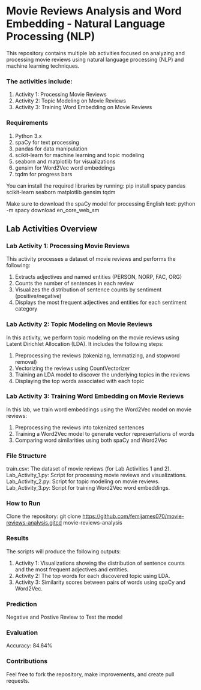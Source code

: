 # Movie Reviews Analysis and Word Embedding - Natural Language Processing (NLP)
This repository contains multiple lab activities focused on analyzing and processing movie reviews using natural language processing (NLP) and machine learning techniques. 

### The activities include:
1. Activity 1: Processing Movie Reviews
2. Activity 2: Topic Modeling on Movie Reviews
3. Activity 3: Training Word Embedding on Movie Reviews
   
### Requirements
1. Python 3.x
2. spaCy for text processing
3. pandas for data manipulation
4. scikit-learn for machine learning and topic modeling
5. seaborn and matplotlib for visualizations
6. gensim for Word2Vec word embeddings
7. tqdm for progress bars

You can install the required libraries by running:
pip install spacy pandas scikit-learn seaborn matplotlib gensim tqdm

Make sure to download the spaCy model for processing English text:
python -m spacy download en_core_web_sm

## Lab Activities Overview
### Lab Activity 1: Processing Movie Reviews
This activity processes a dataset of movie reviews and performs the following:
1. Extracts adjectives and named entities (PERSON, NORP, FAC, ORG)
2. Counts the number of sentences in each review
3. Visualizes the distribution of sentence counts by sentiment (positive/negative)
4. Displays the most frequent adjectives and entities for each sentiment category

### Lab Activity 2: Topic Modeling on Movie Reviews
In this activity, we perform topic modeling on the movie reviews using Latent Dirichlet Allocation (LDA). It includes the following steps:
1. Preprocessing the reviews (tokenizing, lemmatizing, and stopword removal)
2. Vectorizing the reviews using CountVectorizer
3. Training an LDA model to discover the underlying topics in the reviews
4. Displaying the top words associated with each topic

### Lab Activity 3: Training Word Embedding on Movie Reviews
In this lab, we train word embeddings using the Word2Vec model on movie reviews:
1. Preprocessing the reviews into tokenized sentences
2. Training a Word2Vec model to generate vector representations of words
3. Comparing word similarities using both spaCy and Word2Vec

### File Structure
train.csv: The dataset of movie reviews (for Lab Activities 1 and 2).
Lab_Activity_1.py: Script for processing movie reviews and visualizations.
Lab_Activity_2.py: Script for topic modeling on movie reviews.
Lab_Activity_3.py: Script for training Word2Vec word embeddings.

### How to Run
Clone the repository:
git clone https://github.com/femijames070/movie-reviews-analysis.gitcd movie-reviews-analysis

### Results
The scripts will produce the following outputs:
1. Activity 1: Visualizations showing the distribution of sentence counts and the most frequent adjectives and entities.
2. Activity 2: The top words for each discovered topic using LDA.
3. Activity 3: Similarity scores between pairs of words using spaCy and Word2Vec.

### Prediction
Negative and Postive Review to Test the model

### Evaluation
Accuracy: 84.64%

### Contributions
Feel free to fork the repository, make improvements, and create pull requests.
